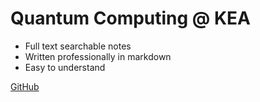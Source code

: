 # Quantum Computing @ KEA
- Full text searchable notes
- Written professionally in markdown
- Easy to understand

[GitHub](https://github.com/jarleriksen/sd19-quantum-computing/)